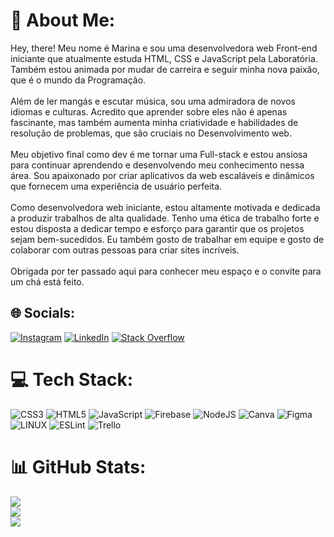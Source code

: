 # 💫 About Me:
Hey, there! Meu nome é Marina e sou uma desenvolvedora web Front-end iniciante que atualmente estuda HTML, CSS e JavaScript pela Laboratória. Também estou animada por mudar de carreira e seguir minha nova paixão, que é o mundo da Programação.<br><br>Além de ler mangás e escutar música, sou uma admiradora de novos idiomas e culturas. Acredito que aprender sobre eles não é apenas fascinante, mas também aumenta minha criatividade e habilidades de resolução de problemas, que são cruciais no Desenvolvimento web.<br><br>Meu objetivo final como dev é me tornar uma Full-stack e estou ansiosa para continuar aprendendo e desenvolvendo meu conhecimento nessa área. Sou apaixonado por criar aplicativos da web escaláveis e dinâmicos que fornecem uma experiência de usuário perfeita.<br><br>Como desenvolvedora web iniciante, estou altamente motivada e dedicada a produzir trabalhos de alta qualidade. Tenho uma ética de trabalho forte e estou disposta a dedicar tempo e esforço para garantir que os projetos sejam bem-sucedidos. Eu também gosto de trabalhar em equipe e gosto de colaborar com outras pessoas para criar sites incríveis.<br><br>Obrigada por ter passado aqui para conhecer meu espaço e o convite para um chá está feito.


## 🌐 Socials:
[![Instagram](https://img.shields.io/badge/Instagram-%23E4405F.svg?logo=Instagram&logoColor=white)](https://instagram.com/macezario) [![LinkedIn](https://img.shields.io/badge/LinkedIn-%230077B5.svg?logo=linkedin&logoColor=white)](https://linkedin.com/in/marina-cezario) [![Stack Overflow](https://img.shields.io/badge/-Stackoverflow-FE7A16?logo=stack-overflow&logoColor=white)](https://stackoverflow.com/users/20776866) 

# 💻 Tech Stack:
![CSS3](https://img.shields.io/badge/css3-%231572B6.svg?style=flat&logo=css3&logoColor=white) ![HTML5](https://img.shields.io/badge/html5-%23E34F26.svg?style=flat&logo=html5&logoColor=white) ![JavaScript](https://img.shields.io/badge/javascript-%23323330.svg?style=flat&logo=javascript&logoColor=%23F7DF1E) ![Firebase](https://img.shields.io/badge/firebase-%23039BE5.svg?style=flat&logo=firebase) ![NodeJS](https://img.shields.io/badge/node.js-6DA55F?style=flat&logo=node.js&logoColor=white) ![Canva](https://img.shields.io/badge/Canva-%2300C4CC.svg?style=flat&logo=Canva&logoColor=white) 	![Figma](https://img.shields.io/badge/figma-%23F24E1E.svg?style=flat&logo=figma&logoColor=white) ![LINUX](https://img.shields.io/badge/Linux-FCC624?style=flat&logo=linux&logoColor=black) ![ESLint](https://img.shields.io/badge/ESLint-4B3263?style=flat&logo=eslint&logoColor=white) ![Trello](https://img.shields.io/badge/Trello-%23026AA7.svg?style=flat&logo=Trello&logoColor=white)
# 📊 GitHub Stats:
![](https://github-readme-stats.vercel.app/api?username=marinacezario&theme=blueberry&hide_border=false&include_all_commits=false&count_private=false)<br/>
![](https://github-readme-streak-stats.herokuapp.com/?user=marinacezario&theme=blueberry&hide_border=false)<br/>
![](https://github-readme-stats.vercel.app/api/top-langs/?username=marinacezario&theme=blueberry&hide_border=false&include_all_commits=false&count_private=false&layout=compact)
